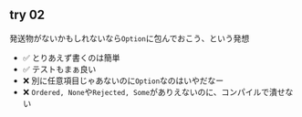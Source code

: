 ## try 02
発送物がないかもしれないなら`Option`に包んでおこう、という発想

+ :white_check_mark: とりあえず書くのは簡単
+ :white_check_mark: テストもまぁ良い
+ :x: 別に任意項目じゃあないのに`Option`なのはいやだなー
+ :x: `Ordered, None`や`Rejected, Some`がありえないのに、コンパイルで潰せない
